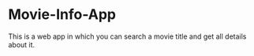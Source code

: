 # Movie-Info-App
This is a web app in which you can search a movie title and get all details about it.
